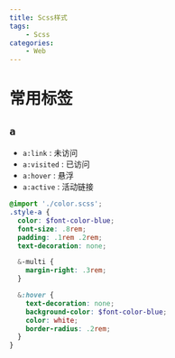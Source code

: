 ```yaml
---
title: Scss样式
tags: 
	- Scss
categories:
	- Web
---
```


# 常用标签

## `a`

- `a:link` : 未访问
- `a:visited` : 已访问
- `a:hover` : 悬浮
- `a:active` : 活动链接

```scss
@import './color.scss';
.style-a {
  color: $font-color-blue;
  font-size: .8rem;
  padding: .1rem .2rem;
  text-decoration: none;

  &-multi {
    margin-right: .3rem;
  }

  &:hover {
    text-decoration: none;
    background-color: $font-color-blue;
    color: white;
    border-radius: .2rem;
  }
}
```

